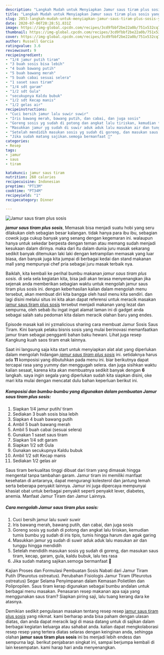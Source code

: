 ```yaml
---
description: "Langkah Mudah untuk Menyiapkan Jamur saus tiram plus sosis yang Lezat"
title: "Langkah Mudah untuk Menyiapkan Jamur saus tiram plus sosis yang Lezat"
slug: 2853-langkah-mudah-untuk-menyiapkan-jamur-saus-tiram-plus-sosis-yang-lezat
date: 2020-07-06T20:28:51.831Z
image: https://img-global.cpcdn.com/recipes/3cd9fbbf2be22a0b/751x532cq70/jamur-saus-tiram-plus-sosis-foto-resep-utama.jpg
thumbnail: https://img-global.cpcdn.com/recipes/3cd9fbbf2be22a0b/751x532cq70/jamur-saus-tiram-plus-sosis-foto-resep-utama.jpg
cover: https://img-global.cpcdn.com/recipes/3cd9fbbf2be22a0b/751x532cq70/jamur-saus-tiram-plus-sosis-foto-resep-utama.jpg
author: Russell Garcia
ratingvalue: 3.6
reviewcount: 9
recipeingredient:
- "1/4 jamur putih tiram"
- "3 buah sosis bisa lebih"
- "4 buah bawang putih"
- "5 buah bawang merah"
- "5 buah cabai sesuai selera"
- "1 saset saus tiram"
- "1/4 sdt garam"
- "1/2 sdt Gula"
- "secukupnya Kaldu bubuk"
- "1/2 sdt Kecap manis"
- "1/2 gelas air"
recipeinstructions:
- "Cuci bersih jamur lalu suwir suwir"
- "Iris bawang merah, bawang putih, dan cabai, dan juga sosis"
- "Goreng sosis yg sudah di potong dan angkat lalu tiriskan, kemudian tumis bumbu yg sudah di iris tipis, tumis hingga harum dan agak garing"
- "Masukkan jamur yg sudah di suwir aduk aduk lalu masukan air dan tunggu hingga mendidih"
- "Setelah mendidih masukan sosis yg sudah di goreng, dan masukan saus tiram, kecap, garam, gula, kaldu bubuk, lalu tes rasa"
- "Jika sudah matang sajikan.semoga bermanfaat 🤗"
categories:
- Resep
tags:
- jamur
- saus
- tiram

katakunci: jamur saus tiram 
nutrition: 260 calories
recipecuisine: Indonesian
preptime: "PT13M"
cooktime: "PT34M"
recipeyield: "1"
recipecategory: Dinner

---
```



![Jamur saus tiram plus sosis](https://img-global.cpcdn.com/recipes/3cd9fbbf2be22a0b/751x532cq70/jamur-saus-tiram-plus-sosis-foto-resep-utama.jpg)

<b><i>jamur saus tiram plus sosis</i></b>, Memasak bisa menjadi suatu hobi yang seru dilakukan oleh sebagian besar kalangan. tidak hanya para ibu ibu, sebagian cowok juga cukup banyak yang senang dengan kegemaran ini. walaupun hanya untuk sekedar berpesta dengan teman atau memang sudah menjadi kesukaan dalam dirinya. maka dari itu dalam dunia juru masak sekarang sedikit banyak ditemukan laki laki dengan ketrampilan memasak yang luar biasa, dan banyak juga kita jumpai di berbagai kedai dan stand makanan mall yang mempunyai chef pria sebagai juru masak terbaik nya.

Baiklah, kita kembali ke perihal bumbu makanan <i>jamur saus tiram plus sosis</i>. di sela sela kegiatan kita, bisa jadi akan terasa menyenangkan jika sejenak anda memberikan sebagian waktu untuk mengolah jamur saus tiram plus sosis ini. dengan keberhasilan kalian dalam mengolah menu tersebut, akan membuat diri kita bangga oleh hasil menu kita sendiri. dan lagi disini melalui situs ini kita akan dapat referensi untuk meracik masakan <u>jamur saus tiram plus sosis</u> tersebut menjadi makanan yang lezat dan sempurna, oleh sebab itu ingat ingat alamat laman ini di gadget anda sebagai salah satu pedoman kita dalam meracik olahan baru yang endes.

Episode masak kali ini yzmalicious sharing cara membuat Jamur Sosis Saus Tiram. Kini banyak pelaku bisnis sosis yang mulai berinovasi memanfaatkan jamur tiram sebagai pengganti bahan baku hewani. Lihat juga resep Kangkung kuah saos tiram enak lainnya.


Saat ini langsung saja kita start untuk menyiapkan alat alat yang diperlukan dalam mengolah hidangan <u><i>jamur saus tiram plus sosis</i></u> ini. setidaknya harus ada <b>11</b> komposisi yang dibutuhkan pada menu ini. biar berikutnya dapat tercapai rasa yang yummy dan menggugah selera. dan juga sisihkan waktu kalian sesaat, karena kita akan membuatnya sedikit banyak dengan <b>6</b> langkah. saya ingin segala yang diperlukan sudah kita siapkan disini, oke mari kita mulai dengan mencatat dulu bahan keperluan berikut ini.

<!--inarticleads1-->

##### Komposisi dan bumbu-bumbu yang digunakan dalam pembuatan Jamur saus tiram plus sosis:

1. Siapkan 1/4 jamur putih/ tiram
1. Sediakan 3 buah sosis bisa lebih
1. Siapkan 4 buah bawang putih
1. Ambil 5 buah bawang merah
1. Ambil 5 buah cabai (sesuai selera)
1. Gunakan 1 saset saus tiram
1. Siapkan 1/4 sdt garam
1. Siapkan 1/2 sdt Gula
1. Gunakan secukupnya Kaldu bubuk
1. Ambil 1/2 sdt Kecap manis
1. Sediakan 1/2 gelas air


Saus tiram berkualitas tinggi dibuat dari tiram yang dimasak hingga mengental tanpa tambahan garam. Jamur tiram ini memiliki manfaat kesehatan di antaranya, dapat mengurangi kolesterol dan jantung lemah serta beberapa penyakit lainnya. Jamur ini juga dipercaya mempunyai khasiat obat untuk berbagai penyakit seperti penyakit lever, diabetes, anemia. Manfaat Jamur Tiram dan Jamur Lainnya. 

<!--inarticleads2-->

##### Cara mengolah Jamur saus tiram plus sosis:

1. Cuci bersih jamur lalu suwir suwir
1. Iris bawang merah, bawang putih, dan cabai, dan juga sosis
1. Goreng sosis yg sudah di potong dan angkat lalu tiriskan, kemudian tumis bumbu yg sudah di iris tipis, tumis hingga harum dan agak garing
1. Masukkan jamur yg sudah di suwir aduk aduk lalu masukan air dan tunggu hingga mendidih
1. Setelah mendidih masukan sosis yg sudah di goreng, dan masukan saus tiram, kecap, garam, gula, kaldu bubuk, lalu tes rasa
1. Jika sudah matang sajikan.semoga bermanfaat 🤗


Kajian Proses dan Formulasi Pembuatan Sosis Nabati dari Jamur Tiram Putih (Pleurotus ostreatus). Perubahan Fisiologis Jamur Tiram (Pleurotus ostreatus) Segar Selama Penyimpanan dalam Kemasan Polietilen dan Polipropilen. Saus tiram kerap digunakan sebagai bumbu andalan untuk berbagai menu masakan. Penasaran resep makanan apa saja yang menggunakan saus tiram? Siapkan piring saji, lalu tuang kerang dara ke atasnya. 

Demikian sedikit pengulasan masakan tentang resep resep <u>jamur saus tiram plus sosis</u> yang nikmat. kami berharap anda bisa paham dengan ulasan diatas, dan anda dapat meracik lagi di masa datang untuk di sajikan dalam berbagai kegiatan keluarga atau sahabat anda. kalian dapat mengkolaborasi resep resep yang tertera diatas selaras dengan keinginan anda, sehingga olahan <b>jamur saus tiram plus sosis</b> ini bs menjadi lebih endess dan sempurna lagi. berikut penjabaran singkat ini, sampai berjumpa kembali di lain kesempatan. kami harap hari anda menyenangkan.
